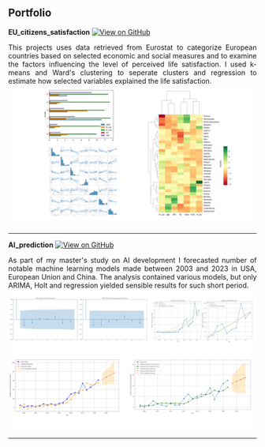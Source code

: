 ## Portfolio


**EU_citizens_satisfaction**
[![View on GitHub](https://img.shields.io/badge/GitHub-View_on_GitHub-blue?logo=GitHub)](https://github.com/kacper22g/EU_citizens_satisfaction)

<div style="text-align: justify">This projects uses data retrieved from Eurostat to categorize European countries based on selected economic and social measures and to examine the factors influencing the level of perceived life satisfaction. I used k-means and Ward's clustering to seperate clusters and regression to estimate how selected variables explained the life satisfaction.

<center><img src="./images/EU_satisfaction.png?raw=true"/></center>

---
**AI_prediction**
[![View on GitHub](https://img.shields.io/badge/GitHub-View_on_GitHub-blue?logo=GitHub)](https://github.com/kacper22g/AI_prediction)

<div style="text-align: justify">As part of my master's study on AI development I forecasted number of notable machine learning models made between 2003 and 2023 in USA, European Union and China. The analysis contained various models, but only ARIMA, Holt and regression yielded sensible results for such short period.

<center><img src="./images/ai_prediction.png?raw=true"/></center>

---

